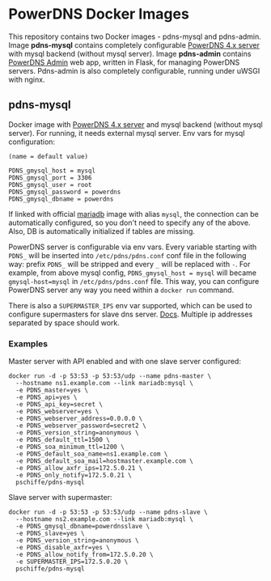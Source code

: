 # PowerDNS Docker Images

This repository contains two Docker images - pdns-mysql and pdns-admin. Image **pdns-mysql** contains completely configurable [PowerDNS 4.x server](https://www.powerdns.com/) with mysql backend (without mysql server). Image **pdns-admin** contains [PowerDNS Admin](https://github.com/ngoduykhanh/PowerDNS-Admin) web app, written in Flask, for managing PowerDNS servers. Pdns-admin is also completely configurable, running under uWSGI with nginx.

## pdns-mysql

Docker image with [PowerDNS 4.x server](https://www.powerdns.com/) and mysql backend (without mysql server). For running, it needs external mysql server. Env vars for mysql configuration:
```
(name = default value)

PDNS_gmysql_host = mysql
PDNS_gmysql_port = 3306
PDNS_gmysql_user = root
PDNS_gmysql_password = powerdns
PDNS_gmysql_dbname = powerdns
```
If linked with official [mariadb](https://hub.docker.com/_/mariadb/) image with alias `mysql`, the connection can be automatically configured, so you don't need to specify any of the above. Also, DB is automatically initialized if tables are missing.

PowerDNS server is configurable via env vars. Every variable starting with `PDNS_` will be inserted into `/etc/pdns/pdns.conf` conf file in the following way: prefix `PDNS_` will be stripped and every `_` will be replaced with `-`. For example, from above mysql config, `PDNS_gmysql_host = mysql` will became `gmysql-host=mysql` in `/etc/pdns/pdns.conf` file. This way, you can configure PowerDNS server any way you need within a `docker run` command.

There is also a `SUPERMASTER_IPS` env var supported, which can be used to configure supermasters for slave dns server. [Docs](https://doc.powerdns.com/md/authoritative/modes-of-operation/#supermaster-automatic-provisioning-of-slaves). Multiple ip addresses separated by space should work.

### Examples

Master server with API enabled and with one slave server configured:
```
docker run -d -p 53:53 -p 53:53/udp --name pdns-master \
  --hostname ns1.example.com --link mariadb:mysql \
  -e PDNS_master=yes \
  -e PDNS_api=yes \
  -e PDNS_api_key=secret \
  -e PDNS_webserver=yes \
  -e PDNS_webserver_address=0.0.0.0 \
  -e PDNS_webserver_password=secret2 \
  -e PDNS_version_string=anonymous \
  -e PDNS_default_ttl=1500 \
  -e PDNS_soa_minimum_ttl=1200 \
  -e PDNS_default_soa_name=ns1.example.com \
  -e PDNS_default_soa_mail=hostmaster.example.com \
  -e PDNS_allow_axfr_ips=172.5.0.21 \
  -e PDNS_only_notify=172.5.0.21 \
  pschiffe/pdns-mysql
```

Slave server with supermaster:
```
docker run -d -p 53:53 -p 53:53/udp --name pdns-slave \
  --hostname ns2.example.com --link mariadb:mysql \
  -e PDNS_gmysql_dbname=powerdnsslave \
  -e PDNS_slave=yes \
  -e PDNS_version_string=anonymous \
  -e PDNS_disable_axfr=yes \
  -e PDNS_allow_notify_from=172.5.0.20 \
  -e SUPERMASTER_IPS=172.5.0.20 \
  pschiffe/pdns-mysql
```
